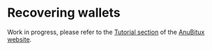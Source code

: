 # Recovering wallets

Work in progress, please refer to the [Tutorial section](https://anubitux.org/tutorials-and-howtos/) of the [AnuBitux website](https://anubitux.org/).
